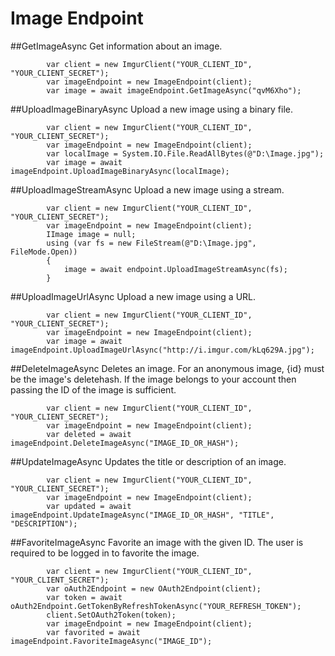 # Image Endpoint

##GetImageAsync
Get information about an image.

            var client = new ImgurClient("YOUR_CLIENT_ID", "YOUR_CLIENT_SECRET");
            var imageEndpoint = new ImageEndpoint(client);
            var image = await imageEndpoint.GetImageAsync("qvM6Xho");

##UploadImageBinaryAsync
Upload a new image using a binary file.

            var client = new ImgurClient("YOUR_CLIENT_ID", "YOUR_CLIENT_SECRET");
            var imageEndpoint = new ImageEndpoint(client);
            var localImage = System.IO.File.ReadAllBytes(@"D:\Image.jpg");
            var image = await imageEndpoint.UploadImageBinaryAsync(localImage);

##UploadImageStreamAsync
Upload a new image using a stream.

            var client = new ImgurClient("YOUR_CLIENT_ID", "YOUR_CLIENT_SECRET");
            var imageEndpoint = new ImageEndpoint(client);
            IImage image = null;
			using (var fs = new FileStream(@"D:\Image.jpg", FileMode.Open))
            {
                image = await endpoint.UploadImageStreamAsync(fs);
            }

##UploadImageUrlAsync
Upload a new image using a URL.

            var client = new ImgurClient("YOUR_CLIENT_ID", "YOUR_CLIENT_SECRET");
            var imageEndpoint = new ImageEndpoint(client);
            var image = await imageEndpoint.UploadImageUrlAsync("http://i.imgur.com/kLq629A.jpg");

##DeleteImageAsync
Deletes an image. For an anonymous image, {id} must be the image's deletehash.
If the image belongs to your account then passing the ID of the image is sufficient.

            var client = new ImgurClient("YOUR_CLIENT_ID", "YOUR_CLIENT_SECRET");
            var imageEndpoint = new ImageEndpoint(client);
            var deleted = await imageEndpoint.DeleteImageAsync("IMAGE_ID_OR_HASH");

##UpdateImageAsync
Updates the title or description of an image.

            var client = new ImgurClient("YOUR_CLIENT_ID", "YOUR_CLIENT_SECRET");
            var imageEndpoint = new ImageEndpoint(client);
            var updated = await imageEndpoint.UpdateImageAsync("IMAGE_ID_OR_HASH", "TITLE", "DESCRIPTION");

##FavoriteImageAsync
Favorite an image with the given ID. The user is required to be logged in to favorite the image.

            var client = new ImgurClient("YOUR_CLIENT_ID", "YOUR_CLIENT_SECRET");
            var oAuth2Endpoint = new OAuth2Endpoint(client);
            var token = await oAuth2Endpoint.GetTokenByRefreshTokenAsync("YOUR_REFRESH_TOKEN");
            client.SetOAuth2Token(token);
            var imageEndpoint = new ImageEndpoint(client);
            var favorited = await imageEndpoint.FavoriteImageAsync("IMAGE_ID");
